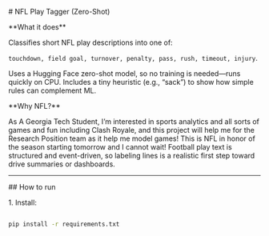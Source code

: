 \# NFL Play Tagger (Zero-Shot)



\*\*What it does\*\*  

Classifies short NFL play descriptions into one of:

`touchdown, field goal, turnover, penalty, pass, rush, timeout, injury`.



Uses a Hugging Face zero-shot model, so no training is needed—runs quickly on CPU. Includes a tiny heuristic (e.g., “sack”) to show how simple rules can complement ML.



\*\*Why NFL?\*\*  

As A Georgia Tech Student,  I’m interested in sports analytics and all sorts of games and fun including Clash Royale, and this project will help me for the Research Position team as it help me model games! This is NFL in honor of the season starting tomorrow and I cannot wait! Football play text is structured and event-driven, so labeling lines is a realistic first step toward drive summaries or dashboards.



---



\## How to run



1\. Install:

```bash

pip install -r requirements.txt



